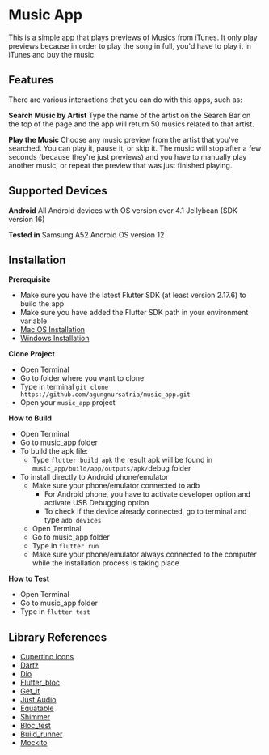 # Music App

This is a simple app that plays previews of Musics from iTunes. It only play previews because in order to play the song in full, you'd have to play it in iTunes and buy the music.

## Features
There are various interactions that you can do with this apps, such as:

**Search Music by Artist**
Type the name of the artist on the Search Bar on the top of the page and the app will return 50 musics related to that artist.

**Play the Music**
Choose any music preview from the artist that you've searched. You can play it, pause it, or skip it. The music will stop after a few seconds (because they're just previews) and you have to manually play another music, or repeat the preview that was just finished playing.

## Supported Devices

**Android**
All Android devices with OS version over 4.1 Jellybean (SDK version 16)

**Tested in**
Samsung A52 Android OS version 12

## Installation

**Prerequisite**

- Make sure you have the latest Flutter SDK (at least version 2.17.6) to build the app
- Make sure you have added the Flutter SDK path in your environment variable
- [Mac OS Installation](https://docs.flutter.dev/get-started/install/macos)
- [Windows Installation](https://docs.flutter.dev/get-started/install/windows)

**Clone Project**
- Open Terminal 
- Go to folder where you want to clone
- Type in terminal `git clone https://github.com/agungnursatria/music_app.git`
- Open your `music_app` project

**How to Build**
- Open Terminal 
- Go to music_app folder
- To build the apk file:
    - Type `flutter build apk` the result apk will be found in `music_app/build/app/outputs/apk/`debug folder
- To install directly to Android phone/emulator
    - Make sure your phone/emulator connected to adb
        - For Android phone, you have to activate developer option and activate USB Debugging option
        - To check if the device already connected, go to terminal and type `adb devices`
    - Open Terminal
    - Go to music_app folder
    - Type in `flutter run`
    - Make sure your phone/emulator always connected to the computer while the installation process is taking place

**How to Test**
- Open Terminal 
- Go to music_app folder
- Type in `flutter test`

## Library References
- [Cupertino Icons](https://pub.dev/packages/cupertino_icons)
- [Dartz](https://pub.dev/packages/dartz)
- [Dio](https://pub.dev/packages/dio)
- [Flutter_bloc](https://pub.dev/packages/flutter_bloc)
- [Get_it](https://pub.dev/packages/get_it)
- [Just Audio](https://pub.dev/packages/just_audio)
- [Equatable](https://pub.dev/packages/equatable)
- [Shimmer](https://pub.dev/packages/shimmer)
- [Bloc_test](https://pub.dev/packages/bloc_test)
- [Build_runner](https://pub.dev/packages/build_runner)
- [Mockito](https://pub.dev/packages/mockito)
